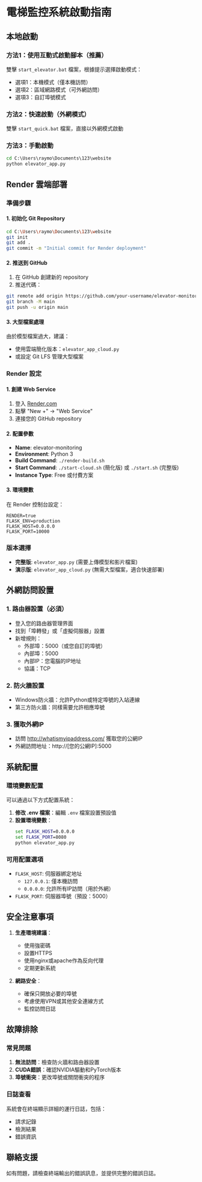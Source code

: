 # 電梯監控系統啟動指南

## 本地啟動

### 方法1：使用互動式啟動腳本（推薦）
雙擊 `start_elevator.bat` 檔案，根據提示選擇啟動模式：
- 選項1：本機模式（僅本機訪問）
- 選項2：區域網路模式（可外網訪問）
- 選項3：自訂埠號模式

### 方法2：快速啟動（外網模式）
雙擊 `start_quick.bat` 檔案，直接以外網模式啟動

### 方法3：手動啟動
```cmd
cd C:\Users\raymo\Documents\123\website
python elevator_app.py
```

## Render 雲端部署

### 準備步驟

#### 1. 初始化 Git Repository
```bash
cd C:\Users\raymo\Documents\123\website
git init
git add .
git commit -m "Initial commit for Render deployment"
```

#### 2. 推送到 GitHub
1. 在 GitHub 創建新的 repository
2. 推送代碼：
```bash
git remote add origin https://github.com/your-username/elevator-monitoring.git
git branch -M main
git push -u origin main
```

#### 3. 大型檔案處理
由於模型檔案過大，建議：
- 使用雲端簡化版本：`elevator_app_cloud.py`
- 或設定 Git LFS 管理大型檔案

### Render 設定

#### 1. 創建 Web Service
1. 登入 [Render.com](https://render.com/)
2. 點擊 "New +" → "Web Service"
3. 連接您的 GitHub repository

#### 2. 配置參數
- **Name**: elevator-monitoring
- **Environment**: Python 3
- **Build Command**: `./render-build.sh`
- **Start Command**: `./start-cloud.sh` (簡化版) 或 `./start.sh` (完整版)
- **Instance Type**: Free 或付費方案

#### 3. 環境變數
在 Render 控制台設定：
```
RENDER=true
FLASK_ENV=production
FLASK_HOST=0.0.0.0
FLASK_PORT=10000
```

### 版本選擇
- **完整版**: `elevator_app.py` (需要上傳模型和影片檔案)
- **演示版**: `elevator_app_cloud.py` (無需大型檔案，適合快速部署)

## 外網訪問設置

### 1. 路由器設置（必須）
- 登入您的路由器管理界面
- 找到「埠轉發」或「虛擬伺服器」設置
- 新增規則：
  - 外部埠：5000（或您自訂的埠號）
  - 內部埠：5000
  - 內部IP：您電腦的IP地址
  - 協議：TCP

### 2. 防火牆設置
- Windows防火牆：允許Python或特定埠號的入站連線
- 第三方防火牆：同樣需要允許相應埠號

### 3. 獲取外網IP
- 訪問 http://whatismyipaddress.com/ 獲取您的公網IP
- 外網訪問地址：http://[您的公網IP]:5000

## 系統配置

### 環境變數配置
可以通過以下方式配置系統：

1. **修改 .env 檔案**：編輯 `.env` 檔案設置預設值
2. **設置環境變數**：
   ```cmd
   set FLASK_HOST=0.0.0.0
   set FLASK_PORT=8080
   python elevator_app.py
   ```

### 可用配置選項
- `FLASK_HOST`: 伺服器綁定地址
  - `127.0.0.1`: 僅本機訪問
  - `0.0.0.0`: 允許所有IP訪問（用於外網）
- `FLASK_PORT`: 伺服器埠號（預設：5000）

## 安全注意事項

1. **生產環境建議**：
   - 使用強密碼
   - 設置HTTPS
   - 使用nginx或apache作為反向代理
   - 定期更新系統

2. **網路安全**：
   - 確保只開放必要的埠號
   - 考慮使用VPN或其他安全連線方式
   - 監控訪問日誌

## 故障排除

### 常見問題
1. **無法訪問**：檢查防火牆和路由器設置
2. **CUDA錯誤**：確認NVIDIA驅動和PyTorch版本
3. **埠號衝突**：更改埠號或關閉衝突的程序

### 日誌查看
系統會在終端顯示詳細的運行日誌，包括：
- 請求記錄
- 檢測結果
- 錯誤資訊

## 聯絡支援
如有問題，請檢查終端輸出的錯誤訊息，並提供完整的錯誤日誌。
